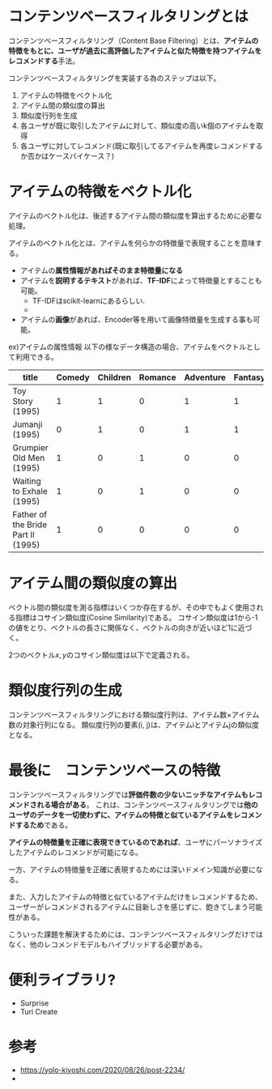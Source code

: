 # コンテンツベースフィルタリングとは

コンテンツベースフィルタリング（Content Base Filtering）とは、**アイテムの特徴をもとに、ユーザが過去に高評価したアイテムと似た特徴を持つアイテムをレコメンドする**手法。

コンテンツベースフィルタリングを実装する為のステップは以下。

1. アイテムの特徴をベクトル化
2. アイテム間の類似度の算出
3. 類似度行列を生成
4. 各ユーザが既に取引したアイテムに対して、類似度の高いk個のアイテムを取得
5. 各ユーザに対してレコメンド(既に取引してるアイテムを再度レコメンドするか否かはケースバイケース？)

# アイテムの特徴をベクトル化

アイテムのベクトル化は、後述するアイテム間の類似度を算出するために必要な処理。

アイテムのベクトル化とは、アイテムを何らかの特徴量で表現することを意味する。

- アイテムの**属性情報があればそのまま特徴量になる**
- アイテムを**説明するテキスト**があれば、**TF-IDF**によって特徴量とすることも可能。
  - TF-IDFはscikit-learnにあるらしい.
  - 
- アイテムの**画像**があれば、Encoder等を用いて画像特徴量を生成する事も可能。

ex)アイテムの属性情報
以下の様なデータ構造の場合、アイテムをベクトルとして利用できる。

| title                              | Comedy | Children | Romance | Adventure | Fantasy | Animation | Drama |
| ---------------------------------- | ------ | -------- | ------- | --------- | ------- | --------- | ----- |
| Toy Story (1995)                   | 1      | 1        | 0       | 1         | 1       | 1         | 0     |
| Jumanji (1995)                     | 0      | 1        | 0       | 1         | 1       | 0         | 0     |
| Grumpier Old Men (1995)            | 1      | 0        | 1       | 0         | 0       | 0         | 0     |
| Waiting to Exhale (1995)           | 1      | 0        | 1       | 0         | 0       | 0         | 1     |
| Father of the Bride Part II (1995) | 1      | 0        | 0       | 0         | 0       | 0         | 0     |

# アイテム間の類似度の算出

ベクトル間の類似度を測る指標はいくつか存在するが、その中でもよく使用される指標はコサイン類似度(Cosine Similarity)である。
コサイン類似度は1から-1の値をとり、ベクトルの長さに関係なく、ベクトルの向きが近いほど1に近づく。

2つのベクトル$x,y$のコサイン類似度は以下で定義される。

# 類似度行列の生成

コンテンツベースフィルタリングにおける類似度行列は、アイテム数×アイテム数の対象行列になる。
類似度行列の要素(i, j)は、アイテムiとアイテムjの類似度となる。

# 最後に　コンテンツベースの特徴

コンテンツベースフィルタリングでは**評価件数の少ないニッチなアイテムもレコメンドされる場合がある**。
これは、コンテンツベースフィルタリングでは**他のユーザのデータを一切使わずに、アイテムの特徴と似ているアイテムをレコメンドするため**である。

**アイテムの特徴量を正確に表現できているのであれば**、ユーザにパーソナライズしたアイテムのレコメンドが可能になる。

一方、アイテムの特徴量を正確に表現するためには深いドメイン知識が必要になる。

また、入力したアイテムの特徴と似ているアイテムだけをレコメンドするため、ユーザーがレコメンドされるアイテムに目新しさを感じずに、飽きてしまう可能性がある。

こういった課題を解決するためには、コンテンツベースフィルタリングだけではなく、他のレコメンドモデルもハイブリッドする必要がある。
# 便利ライブラリ?
- Surprise
- Turi Create
# 参考

- https://yolo-kiyoshi.com/2020/08/26/post-2234/
- 
